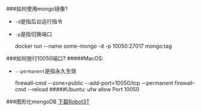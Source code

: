 ###如何使用mongo镜像?
+ `-d`是指后台运行指令   
+ `-p`是指切换端口
     
    
    docker run --name some-mongo -d -p 10050:27017 mongo:tag

###如何放行10050端口?
#####MacOS:
+ `--permanent`是指永久生效

   
    firewall-cmd --zone=public --add-port=10050/tcp --permanent
    firewall-cmd --reload
#####Ubuntu:
    ufw allow Port 10050    

###图形化mongoDB
[下载Robot3T](https://robomongo.org/)

